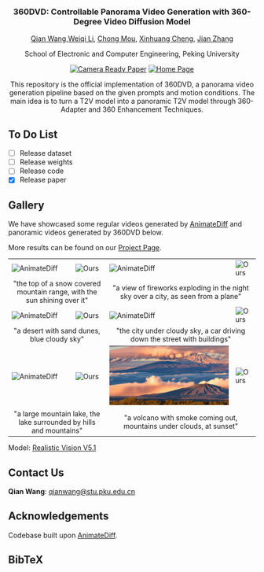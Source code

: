 <div align="center">
<!-- <h1>360DVD</h1> -->
<h3>360DVD: Controllable Panorama Video Generation with 360-Degree Video Diffusion Model</h3>

[Qian Wang](https://akaneqwq.github.io/),[Weiqi Li](https://github.com/lwq20020127/), [Chong Mou](https://github.com/MC-E/), [Xinhuang Cheng](https://cxh0519.github.io/), [Jian Zhang](https://jianzhang.tech/)

School of Electronic and Computer Engineering, Peking University

<!-- [![arXiv](https://img.shields.io/badge/arXiv-<360DVD>-green.svg)](https://arxiv.org/abs/) -->
[![Camera Ready Paper](https://img.shields.io/badge/Paper-<360DVD>-red.svg)](https://github.com/akaneqwq/360DVD/blob/main/__assets__/360DVD.pdf)
[![Home Page](https://img.shields.io/badge/Project-<Gallery>-blue.svg)](https://akaneqwq.github.io/360DVD/)
<!-- [![Hugging Face Spaces](https://img.shields.io/badge/%F0%9F%A4%97%20Hugging%20Face-Spaces-yellow)]() -->

This repository is the official implementation of 360DVD, a panorama video generation pipeline based on the given prompts and motion conditions. The main idea is to turn a T2V model into a panoramic T2V model through 360-Adapter and 360 Enhancement Techniques.

</div>

## To Do List
- [ ] Release dataset
- [ ] Release weights
- [ ] Release code
- [x] Release paper

## Gallery

We have showcased some regular videos generated by [AnimateDiff](https://github.com/guoyww/AnimateDiff) and panoramic videos generated by 360DVD below. 

More results can be found on our [Project Page](https://akaneqwq.github.io/360DVD/).

<table>
  <tr>
    <td><img src="__assets__/videos/1.gif" alt="AnimateDiff"></td>
    <td><img src="__assets__/videos/1_1.gif" alt="Ours"></td>
    <td><img src="__assets__/videos/2.gif" alt="AnimateDiff"></td>
    <td><img src="__assets__/videos/2_1.gif" alt="Ours"></td>
  </tr>
  <tr>
    <td colspan="2"><center>"the top of a snow covered mountain range, with the sun shining over it"</center></td>
    <td colspan="2"><center>"a view of fireworks exploding in the night sky over a city, as seen from a plane"</center></td>
  </tr>
  <tr>
    <td><img src="__assets__/videos/3.gif" alt="AnimateDiff"></td>
    <td><img src="__assets__/videos/3_1.gif" alt="Ours"></td>
    <td><img src="__assets__/videos/4.gif" alt="AnimateDiff"></td>
    <td><img src="__assets__/videos/4_1.gif" alt="Ours"></td>
  </tr>
  <tr>
    <td colspan="2"><center>"a desert with sand dunes, blue cloudy sky"</center></td>
    <td colspan="2"><center>"the city under cloudy sky, a car driving down the street with buildings"</center></td>
  </tr>
  <tr>
    <td><img src="__assets__/videos/5.gif" alt="AnimateDiff"></td>
    <td><img src="__assets__/videos/5_1.gif" alt="Ours"></td>
    <td><img src="__assets__/videos/6.gif" alt="AnimateDiff"></td>
    <td><img src="__assets__/videos/6_1.gif" alt="Ours"></td>
  </tr>
  <tr>
    <td colspan="2"><center>"a large mountain lake, the lake surrounded by hills and mountains"</center></td>
    <td colspan="2"><center>"a volcano with smoke coming out, mountains under clouds, at sunset"</center></td>
  </tr>
</table>

Model: [Realistic Vision V5.1](https://civitai.com/models/4201/realistic-vision-v20)

## Contact Us
**Qian Wang**: [qianwang@stu.pku.edu.cn](mailto:qianwang@stu.pku.edu.cn)

## Acknowledgements
Codebase built upon [AnimateDiff](https://github.com/guoyww/AnimateDiff).

## BibTeX
```

```